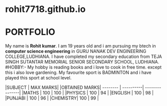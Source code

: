 # rohit7718.github.io
# PORTFOLIO 
My name is **Rohit kumar**. I am 19 years old and i am pursuing my btech in **computer science engineering** in GURU NANAK DEV ENGINEERING COLLEGE,LUDHIANA. I have completed my secondary education from TEJA SINGH SUTANTAR MEMORIAL SENIOR SECONDARY SCHOOL, LUDHIANA. 
#HOBBY:- My hobby is reading books and i love to cook in free time. except this i also love gardening.
My favourite sport is BADMINTON and i have played this sport at school level.

|SUBJECT  |  MAX MARKS| |OBTAINED MARKS|
--------  | ----------| ---------------|
|MATHS    |  100      |  100           |
|PHYSICS  |  100      |  94            |
|ENGLISH  |  100      |  98            |
|PUNJABI  |  100      |  96            |
|CHEMISTRY|  100      |  99            |


